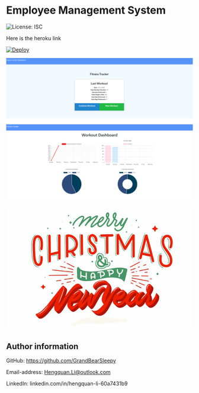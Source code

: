 # Employee Management System

![License: ISC](https://img.shields.io/badge/Licence-None-blue.svg)




Here is the heroku link

[![Deploy](https://www.herokucdn.com/deploy/button.svg)](https://fitness-tracker-online-app.herokuapp.com/)




![imag](./public/images/screen.png)

![imag](./public/images/screen2.png)

<!-- #<span style="color:green">Merry</span> <span style="color:red">Chritmas</span> <span style="color:green">And </span> <span style="color:red">Happy</span> <span style="color:green">New</span> <span style="color:red">Year!!</span> -->



![imag](./public/images/merry-christmas-happy-new-year.jpg)
## Author information
  GitHub: https://github.com/GrandBearSleepy

  Email-address: Hengquan.Li@outlook.com

  LinkedIn: linkedin.com/in/hengquan-li-60a7431b9